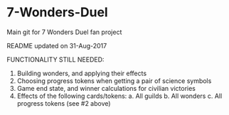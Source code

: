 # 7-Wonders-Duel
Main git for 7 Wonders Duel fan project

README updated on 31-Aug-2017

FUNCTIONALITY STILL NEEDED:
1. Building wonders, and applying their effects
2. Choosing progress tokens when getting a pair of science symbols
3. Game end state, and winner calculations for civilian victories
4. Effects of the following cards/tokens:
    a. All guilds
    b. All wonders
    c. All progress tokens (see #2 above)
